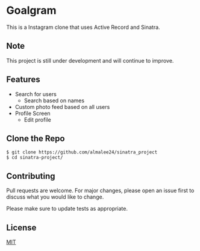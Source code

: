 # Goalgram

This is a Instagram clone that uses Active Record and Sinatra.

## Note 
This project is still under development and will continue to improve. 

## Features 

- Search for users
    - Search based on names 
- Custom photo feed based on all users
- Profile Screen 
    - Edit profile 

## Clone the Repo

```
$ git clone https://github.com/almalee24/sinatra_project
$ cd sinatra-project/
```
## Contributing

Pull requests are welcome. For major changes, please open an issue first to discuss what you would like to change.

Please make sure to update tests as appropriate.

## License
[MIT](https://choosealicense.com/licenses/mit/)